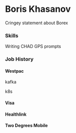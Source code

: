 # Boris Khasanov

Cringey statement about Borex

### Skills

Writing CHAD GPS prompts

### Job History

#### Westpac

kafka

k8s

#### Visa

#### Healthlink

#### Two Degrees Mobile
